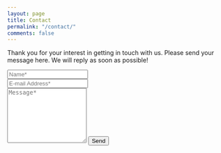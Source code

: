 ```yaml
---
layout: page
title: Contact
permalink: "/contact/"
comments: false
---
```


<form action="https://formspree.io/f/xqaeakgo" method="POST">    
<p class="mb-4">Thank you for your interest in getting in touch with us. Please send your message here. We will reply as soon as possible!</p>
<div class="form-group row">
<div class="col-md-6">
<input class="form-control" type="text" name="name" placeholder="Name*" required>
</div>
<div class="col-md-6">
<input class="form-control" type="email" name="_replyto" placeholder="E-mail Address*" required>
</div>
</div>
<textarea rows="8" class="form-control mb-3" name="message" placeholder="Message*" required></textarea>    
<input class="btn btn-dark" type="submit" value="Send">
</form>